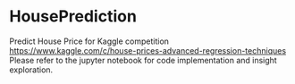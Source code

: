 # HousePrediction
Predict House Price for Kaggle competition https://www.kaggle.com/c/house-prices-advanced-regression-techniques<br/>
Please refer to the jupyter notebook for code implementation and insight exploration.
